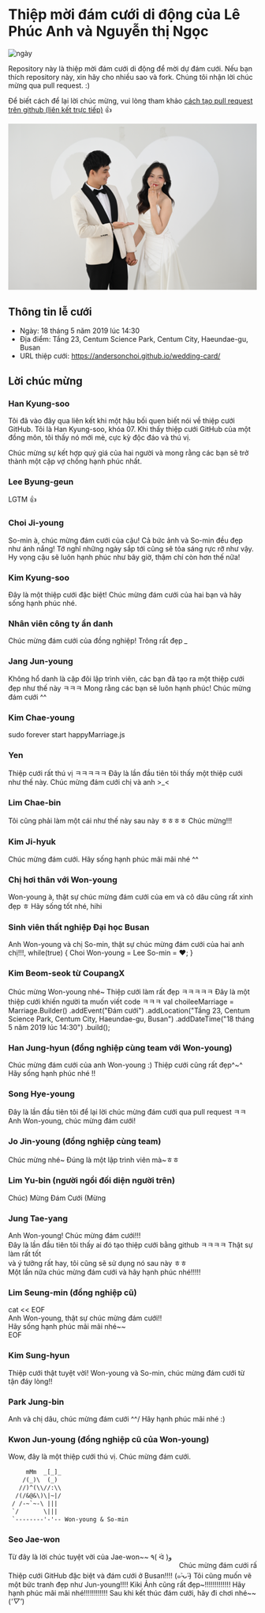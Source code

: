 # Thiệp mời đám cưới di động của Lê Phúc Anh và Nguyễn thị Ngọc
![ngày](https://img.shields.io/date/1558189800.svg?style=for-the-badge)

Repository này là thiệp mời đám cưới di động để mời dự đám cưới. Nếu bạn thích repository này, xin hãy cho nhiều sao và fork. Chúng tôi nhận lời chúc mừng qua pull request. :)

Để biết cách để lại lời chúc mừng, vui lòng tham khảo [cách tạo pull request trên github (liên kết trực tiếp)](https://wayhome25.github.io/git/2017/07/08/git-first-pull-request-story/) 👍

![Ảnh chính](https://raw.githubusercontent.com/phucanh08/wedding-card/refs/heads/main/docs/images/pic2.jpg)

## Thông tin lễ cưới

* Ngày: 18 tháng 5 năm 2019 lúc 14:30
* Địa điểm: Tầng 23, Centum Science Park, Centum City, Haeundae-gu, Busan
* URL thiệp cưới: https://andersonchoi.github.io/wedding-card/

## Lời chúc mừng

### Han Kyung-soo

Tôi đã vào đây qua liên kết khi một hậu bối quen biết nói về thiệp cưới GitHub. Tôi là Han Kyung-soo, khóa 07. Khi thấy thiệp cưới GitHub của một đồng môn, tôi thấy nó mới mẻ, cực kỳ độc đáo và thú vị.

Chúc mừng sự kết hợp quý giá của hai người và mong rằng các bạn sẽ trở thành một cặp vợ chồng hạnh phúc nhất.

### Lee Byung-geun

LGTM 👍

### Choi Ji-young

So-min à, chúc mừng đám cưới của cậu! Cả bức ảnh và So-min đều đẹp như ánh nắng! Tớ nghĩ những ngày sắp tới cũng sẽ tỏa sáng rực rỡ như vậy. Hy vọng cậu sẽ luôn hạnh phúc như bây giờ, thậm chí còn hơn thế nữa!

### Kim Kyung-soo
Đây là một thiệp cưới đặc biệt! Chúc mừng đám cưới của hai bạn và hãy sống hạnh phúc nhé.

### Nhân viên công ty ẩn danh
Chúc mừng đám cưới của đồng nghiệp! Trông rất đẹp *_*

### Jang Jun-young
Không hổ danh là cặp đôi lập trình viên, các bạn đã tạo ra một thiệp cưới đẹp như thế này ㅋㅋㅋ
Mong rằng các bạn sẽ luôn hạnh phúc! Chúc mừng đám cưới ^^

### Kim Chae-young

sudo forever start happyMarriage.js

### Yen
Thiệp cưới rất thú vị ㅋㅋㅋㅋㅋ Đây là lần đầu tiên tôi thấy một thiệp cưới như thế này. Chúc mừng đám cưới chị và anh >_<

### Lim Chae-bin
Tôi cũng phải làm một cái như thế này sau này ㅎㅎㅎㅎ Chúc mừng!!!

### Kim Ji-hyuk
Chúc mừng đám cưới. Hãy sống hạnh phúc mãi mãi nhé ^^

### Chị hơi thân với Won-young
Won-young à, thật sự chúc mừng đám cưới của em và cô dâu cũng rất xinh đẹp ㅎ Hãy sống tốt nhé, hihi

### Sinh viên thất nghiệp Đại học Busan
Anh Won-young và chị So-min, thật sự chúc mừng đám cưới của hai anh chị!!!, while(true) { Choi Won-young = Lee So-min = :heart:; }

### Kim Beom-seok từ CoupangX
Chúc mừng Won-young nhé~
Thiệp cưới làm rất đẹp ㅋㅋㅋㅋㅋ
Đây là một thiệp cưới khiến người ta muốn viết code ㅋㅋㅋ
val choileeMarriage = Marriage.Builder()
  .addEvent("Đám cưới")
  .addLocation("Tầng 23, Centum Science Park, Centum City, Haeundae-gu, Busan")
  .addDateTime("18 tháng 5 năm 2019 lúc 14:30")
  .build();
  
### Han Jung-hyun (đồng nghiệp cùng team với Won-young)  
Chúc mừng đám cưới của anh Won-young :) Thiệp cưới cũng rất đẹp^~^ Hãy sống hạnh phúc nhé !!   

### Song Hye-young
Đây là lần đầu tiên tôi để lại lời chúc mừng đám cưới qua pull request ㅋㅋ Anh Won-young, chúc mừng đám cưới!

### Jo Jin-young (đồng nghiệp cùng team)
Chúc mừng nhé~ Đúng là một lập trình viên mà~ㅎㅎ

### Lim Yu-bin (người ngồi đối diện người trên)
Chúc) Mừng Đám Cưới (Mừng

### Jung Tae-yang
<html>
    <head>
        <style type="text/css">
          .celebrtion {color: blue;}
        </style>
    </head>
    <body>
        <div class="celebration">Anh Won-young! Chúc mừng đám cưới!!!</div>
        <div class="text">
            Đây là lần đầu tiên tôi thấy ai đó tạo thiệp cưới bằng github ㅋㅋㅋㅋ Thật sự làm rất tốt<br>
            và ý tưởng rất hay, tôi cũng sẽ sử dụng nó sau này ㅎㅎ<br>
            Một lần nữa chúc mừng đám cưới và hãy hạnh phúc nhé!!!!!
        </div>
    </body>
</html>

### Lim Seung-min (đồng nghiệp cũ)
cat << EOF\
Anh Won-young, thật sự chúc mừng đám cưới!!\
Hãy sống hạnh phúc mãi mãi nhé~~\
EOF

### Kim Sung-hyun
Thiệp cưới thật tuyệt vời!
Won-young và So-min, chúc mừng đám cưới từ tận đáy lòng!!

### Park Jung-bin
Anh và chị dâu, chúc mừng đám cưới \^^/
Hãy hạnh phúc mãi nhé :)

### Kwon Jun-young (đồng nghiệp cũ của Won-young)
Wow, đây là một thiệp cưới thú vị. Chúc mừng đám cưới.

         mMm  _[_]_
        /(_)\  (_)
       //)^(\\//:\\
      /(/&@&\)\|~|/
     / /-~`~-\ |||
     `/       \|||
     `--------'-'-- Won-young & So-min

### Seo Jae-won
Từ đây là lời chúc tuyệt vời của Jae-won~~ ٩( ᐛ )و
<marquee direction="left">Chúc mừng đám cưới rất rất nhiều!!!!!!!</marquee>
Thiệp cưới GitHub đặc biệt và đám cưới ở Busan!!!! (๑˃̵ᴗ˂̵)
Tôi cũng muốn vẽ một bức tranh đẹp như Jun-young!!!! Kiki
Ảnh cũng rất đẹp~!!!!!!!!!!!!! Hãy hạnh phúc mãi mãi nhé!!!!!!!!!!!!
Sau khi kết thúc đám cưới, hãy đi chơi nhé~~ (*'▽'*)
